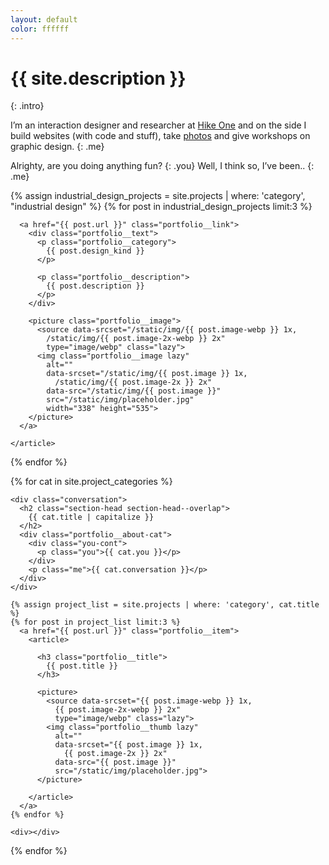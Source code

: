 ```yaml
---
layout: default
color: ffffff
---
```




# {{ site.description }}
{: .intro}

I’m an interaction designer and researcher at [Hike One](https://hike.one/) and on the side I build websites (with code and stuff), take [photos](https://photos.fmjansen.com) and give workshops on graphic design.
{: .me}

Alrighty, are you doing anything fun?
{: .you}
Well, I think so, I’ve been..
{: .me}

<p id="currently" class="me"></p>

<section class="portfolio portfolio--industrial" id="projects">

  {% assign industrial_design_projects = site.projects | where: 'category', "industrial design" %}
  {% for post in industrial_design_projects limit:3 %}
    <article class="portfolio__industrial">

      <a href="{{ post.url }}" class="portfolio__link">
        <div class="portfolio__text">
          <p class="portfolio__category">
            {{ post.design_kind }}
          </p>

          <p class="portfolio__description">
            {{ post.description }}
          </p>
        </div>

        <picture class="portfolio__image">
          <source data-srcset="/static/img/{{ post.image-webp }} 1x,
            /static/img/{{ post.image-2x-webp }} 2x"
            type="image/webp" class="lazy">
          <img class="portfolio__image lazy"
            alt=""
            data-srcset="/static/img/{{ post.image }} 1x,
              /static/img/{{ post.image-2x }} 2x"
            data-src="/static/img/{{ post.image }}"
            src="/static/img/placeholder.jpg"
            width="338" height="535">
        </picture>
      </a>

    </article>
  {% endfor %}

  <div></div>
</section>

{% for cat in site.project_categories %}
  <section class="portfolio portfolio--other"
    id="{{ cat.title | url_encode }}">

    <div class="conversation">
      <h2 class="section-head section-head--overlap">
        {{ cat.title | capitalize }}
      </h2>
      <div class="portfolio__about-cat">
        <div class="you-cont">
          <p class="you">{{ cat.you }}</p>
        </div>
        <p class="me">{{ cat.conversation }}</p>
      </div>
    </div>

    {% assign project_list = site.projects | where: 'category', cat.title %}
    {% for post in project_list limit:3 %}
      <a href="{{ post.url }}" class="portfolio__item">
        <article>

          <h3 class="portfolio__title">
            {{ post.title }}
          </h3>

          <picture>
            <source data-srcset="{{ post.image-webp }} 1x,
              {{ post.image-2x-webp }} 2x"
              type="image/webp" class="lazy">
            <img class="portfolio__thumb lazy"
              alt=""
              data-srcset="{{ post.image }} 1x,
                {{ post.image-2x }} 2x"
              data-src="{{ post.image }}"
              src="/static/img/placeholder.jpg">
          </picture>

        </article>
      </a>
    {% endfor %}

    <div></div>
  </section>
{% endfor %}
